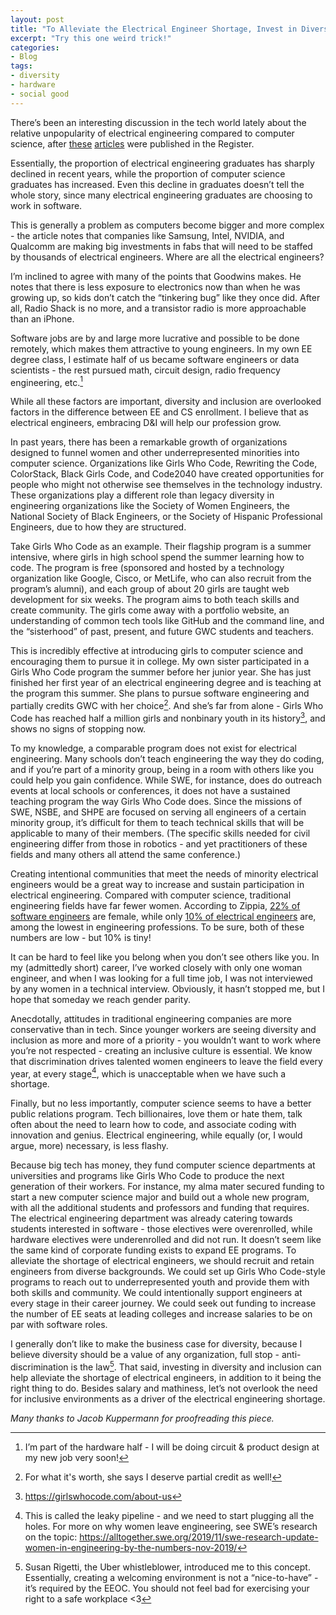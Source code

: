 ```yaml
---                                                                                                     
layout: post                                                                                             
title: "To Alleviate the Electrical Engineer Shortage, Invest in Diversity and Inclusion"                
excerpt: "Try this one weird trick!"
categories:                                             
- Blog                                                                                                  
tags:                                                                                         
- diversity       
- hardware                                           
- social good                         
--- 
```


There’s been an interesting discussion in the tech world lately about the relative unpopularity of electrical engineering compared to computer science, after [these](https://www.theregister.com/2022/07/18/electrical_engineers_extinction/) [articles](https://www.theregister.com/2022/07/08/semiconductor_engineer_shortage/) were published in the Register.

Essentially, the proportion of electrical engineering graduates has sharply declined in recent years, while the proportion of computer science graduates has increased. Even this decline in graduates doesn’t tell the whole story, since many electrical engineering graduates are choosing to work in software.

This is generally a problem as computers become bigger and more complex - the article notes that companies like Samsung, Intel, NVIDIA, and Qualcomm are making big investments in fabs that will need to be staffed by thousands of electrical engineers. Where are all the electrical engineers?

I’m inclined to agree with many of the points that Goodwins makes. He notes that there is less exposure to electronics now than when he was growing up, so kids don’t catch the “tinkering bug” like they once did. After all, Radio Shack is no more, and a transistor radio is more approachable than an iPhone.

Software jobs are by and large more lucrative and possible to be done remotely, which makes them attractive to young engineers. In my own EE degree class, I estimate half of us became software engineers or data scientists - the rest pursued math, circuit design, radio frequency engineering, etc.[^1]

While all these factors are important, diversity and inclusion are overlooked factors in the difference between EE and CS enrollment. I believe that as electrical engineers, embracing D&I will help our profession grow.

In past years, there has been a remarkable growth of organizations designed to funnel women and other underrepresented minorities into computer science. Organizations like Girls Who Code, Rewriting the Code, ColorStack, Black Girls Code, and Code2040 have created opportunities for people who might not otherwise see themselves in the technology industry. These organizations play a different role than legacy diversity in engineering organizations like the Society of Women Engineers, the National Society of Black Engineers, or the Society of Hispanic Professional Engineers, due to how they are structured.

Take Girls Who Code as an example. Their flagship program is a summer intensive, where girls in high school spend the summer learning how to code. The program is free (sponsored and hosted by a technology organization like Google, Cisco, or MetLife, who can also recruit from the program’s alumni), and each group of about 20 girls are taught web development for six weeks. The program aims to both teach skills and create community. The girls come away with a portfolio website, an understanding of common tech tools like GitHub and the command line, and the “sisterhood” of past, present, and future GWC students and teachers. 

This is incredibly effective at introducing girls to computer science and encouraging them to pursue it in college. My own sister participated in a Girls Who Code program the summer before her junior year. She has just finished her first year of an electrical engineering degree and is teaching at the program this summer. She plans to pursue software engineering and partially credits GWC with her choice[^2]. And she’s far from alone - Girls Who Code has reached half a million girls and nonbinary youth in its history[^3], and shows no signs of stopping now.

To my knowledge, a comparable program does not exist for electrical engineering. Many schools don’t teach engineering the way they do coding, and if you’re part of a minority group, being in a room with others like you could help you gain confidence. While SWE, for instance, does do outreach events at local schools or conferences, it does not have a sustained teaching program the way Girls Who Code does. Since the missions of SWE, NSBE, and SHPE are focused on serving all engineers of a certain minority group, it’s difficult for them to teach technical skills that will be applicable to many of their members. (The specific skills needed for civil engineering differ from those in robotics - and yet practitioners of these fields and many others all attend the same conference.)

Creating intentional communities that meet the needs of minority electrical engineers would be a great way to increase and sustain participation in electrical engineering. Compared with computer science, traditional engineering fields have far fewer women. According to Zippia, [22% of software engineers](https://www.zippia.com/software-engineer-jobs/demographics/) are female, while only [10% of electrical engineers](https://www.zippia.com/electrical-engineer-jobs/demographics/) are, among the lowest in engineering professions. To be sure, both of these numbers are low - but 10% is tiny!

It can be hard to feel like you belong when you don’t see others like you. In my (admittedly short) career, I’ve worked closely with only one woman engineer, and when I was looking for a full time job, I was not interviewed by any women in a technical interview. Obviously, it hasn’t stopped me, but I hope that someday we reach gender parity.

Anecdotally, attitudes in traditional engineering companies are more conservative than in tech. Since younger workers are seeing diversity and inclusion as more and more of a priority - you wouldn’t want to work where you’re not respected - creating an inclusive culture is essential. We know that discrimination drives talented women engineers to leave the field every year, at every stage[^4], which is unacceptable when we have such a shortage.

Finally, but no less importantly, computer science seems to have a better public relations program. Tech billionaires, love them or hate them, talk often about the need to learn how to code, and associate coding with innovation and genius. Electrical engineering, while equally (or, I would argue, more) necessary, is less flashy.

Because big tech has money, they fund computer science departments at universities and programs like Girls Who Code to produce the next generation of their workers. For instance, my alma mater secured funding to start a new computer science major and build out a whole new program, with all the additional students and professors and funding that requires. The electrical engineering department was already catering towards students interested in software - those electives were overenrolled, while hardware electives were underenrolled and did not run. It doesn’t seem like the same kind of corporate funding exists to expand EE programs.
To alleviate the shortage of electrical engineers, we should recruit and retain engineers from diverse backgrounds. We could set up Girls Who Code-style programs to reach out to underrepresented youth and provide them with both skills and community. We could intentionally support engineers at every stage in their career journey. We could seek out funding to increase the number of EE seats at leading colleges and increase salaries to be on par with software roles.

I generally don’t like to make the business case for diversity, because I believe diversity should be a value of any organization, full stop - anti-discrimination is the law[^5]. That said, investing in diversity and inclusion can help alleviate the shortage of electrical engineers, in addition to it being the right thing to do. Besides salary and mathiness, let’s not overlook the need for inclusive environments as a driver of the electrical engineering shortage.

*Many thanks to Jacob Kuppermann for proofreading this piece.*   

[^1]: I’m part of the hardware half - I will be doing circuit & product design at my new job very soon!
[^2]: For what it's worth, she says I deserve partial credit as well!
[^3]: https://girlswhocode.com/about-us
[^4]: This is called the leaky pipeline - and we need to start plugging all the holes. For more on why women leave engineering, see SWE’s research on the topic: https://alltogether.swe.org/2019/11/swe-research-update-women-in-engineering-by-the-numbers-nov-2019/ 
[^5]: Susan Rigetti, the Uber whistleblower, introduced me to this concept. Essentially, creating a welcoming environment is not a “nice-to-have” - it’s required by the EEOC. You should not feel bad for exercising your right to a safe workplace <3
